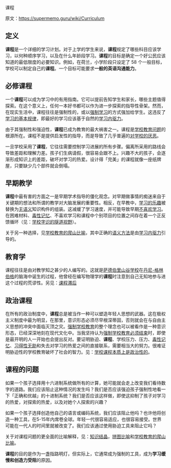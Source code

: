 课程

原文：https://supermemo.guru/wiki/Curriculum

## 定义

**课程**是一个详细的学习计划。对于上学的学生来说，**课程**规定了哪些科目应该学习，以何种顺序学习，以及在什么年龄段学习。**课程**的目标是确定一个好公民应该知道的最低限度的必要知识。例如，在荷兰，小学阶段只设定了 58 个一般目标，学校可以制定自己的**课程**。一个目标可能要求**一般的英语沟通能力**。

## 必修课程

一个**课程**可以成为学习中的有用指南。它可以提前告知学生和家长，哪些主题值得探索。在这个意义上，任何一本好书都可以作为进一步探索的指导性骨架。然而，在现实生活中，课程往往是强制性的，或以[强制学习](https://supermemo.guru/wiki/Coercion_in_learning)的方式强加给学生。这违反了[学习的基本规律](https://supermemo.guru/wiki/Fundamental_law_of_learning)，即最好的学习应该基于自然的[学习内驱力](https://supermemo.guru/wiki/Learn_drive)。

由于其强制性和强迫性，**课程**已成为教育的最大祸害之一。课程是[学校教育问题](https://supermemo.guru/wiki/Problem_of_schooling)的根源所在。课程不是提供启发性的指导，而是导致了几乎普遍的[对学校的厌恶](https://supermemo.guru/wiki/Why_kids_hate_school%3F)。

一旦学校采用了**课程**，它往往需要控制学习进展的所有步骤。偏离所采用的路线会导致差距和理解力差。孩子们生病请假，很容易会跟不上。兴趣不大的孩子，会逐渐形成知识上的差距，破坏对学习的热爱。设计得「完美」的课程就像一座纸牌屋，只要缺少几个部件就会倒塌。

## 早期教学

**课程**中最有害的方面之一是早期学术指导的僵化观念。对早期做事情的痴迷来自于关键期的想法和所谓的教学对大脑发展的重要性。相反，在早教中，[学习的乐趣](https://supermemo.guru/wiki/Pleasure_of_learning)被替换为[无语义](https://supermemo.guru/wiki/Asemantic)知识构件的组装。这减缓了学习速度，并可能导致早期[不喜欢学习](https://supermemo.guru/wiki/Why_kids_hate_school%3F)。在困难材料、[毒性记忆](https://supermemo.guru/wiki/Toxic_memory)、不喜欢学习和课程中个别项目的位置之间存在着一个正反馈循环（见：[学校字识的隧道视野](https://supermemo.guru/wiki/Tunnel_vision_of_school_letteracy)）。

关于另一种选择，见[学校教育的爬山比喻](https://supermemo.guru/wiki/Mountain_climb_metaphor_of_schooling)，其中正确的[语义方法](https://supermemo.guru/wiki/Semantic_learning)是由[学习内驱力](https://supermemo.guru/wiki/Learn_drive)引导的。

## 教育学

课程往往是由对教学知之甚少的人编写的。这就是[萨德伯里山谷学校](https://supermemo.guru/wiki/Sudbury_Valley_School)在[丹尼-格林伯格](https://supermemo.guru/wiki/Danny_Greenberg)的脑海中诞生的过程，他曾经在编写物理学的**课程**时注意到自己无知地参与进这个过程的荒谬性。另见：[课程滞后](https://supermemo.guru/wiki/Curriculum_lag)

## 政治课程

在所有的政治制度中，**课程**总是被当作一种可以塑造年轻人思想的武器。这在极权主义制度中最为明显，在那里，意识形态必须尽早根深蒂固，否则就会在与自由主义思想的冲突中面临灭顶之灾。[强制学校教育](https://supermemo.guru/wiki/Compulsory_schooling)的整个理念也可以被看作是一种意识形态，已经深深地刻在现代文化中。当我坚持认为[强制学校教育必须结束](https://supermemo.guru/wiki/Compulsory_schooling_must_end)时，即使是最开明的人一开始也会提出反对。要证明胁迫、**课程**、学校压力、压力、[毒性记忆](https://supermemo.guru/wiki/Toxic_memory)、[习得性无助](https://supermemo.guru/wiki/Learned_helplessness)和失去对学习的热爱之间的直接联系，需要相当大的努力。很难证明胁迫性的学校教育破坏了社会的智力。见：[学校课程本质上是政治性的](https://supermemo.guru/wiki/School_curriculum_is_inherently_political)。

## 课程的问题

如果一个孩子选择用十六进制系统做所有的计算，她可能就会走上改变我们看待数字的道路。我们应该阻止这种情况的发生吗？我们是否应该强迫孩子强制性地看一下「正确和优越」的十进制系统？我们是否应该这样做，即使这抑制了孩子对学习的热爱，对探索的热爱，以及对她个人探索的兴趣？

如果一个孩子选择创造他自己的语言或编码系统，我们应该阻止他吗？也许他将创造一种工具，在5-15年内席卷全球。年轻一代很容易适应，也很容易接受。世界可能在一代人的时间里就被改变了。我们应该通过使用胁迫工具来阻止它吗？

关于对课程问题的更全面的比喻解释，见：[知识结晶](https://supermemo.guru/wiki/Knowledge_crystallization)，[拼图比喻](https://supermemo.guru/wiki/Jigsaw_puzzle_metaphor)和[学校教育的爬山比喻](https://supermemo.guru/wiki/Mountain_climb_metaphor_of_schooling)。

**课程**的目的是作为一盏指路明灯，但实际上，它通常成为强制的工具，成为**学习缓慢和创造力受阻**的原因。